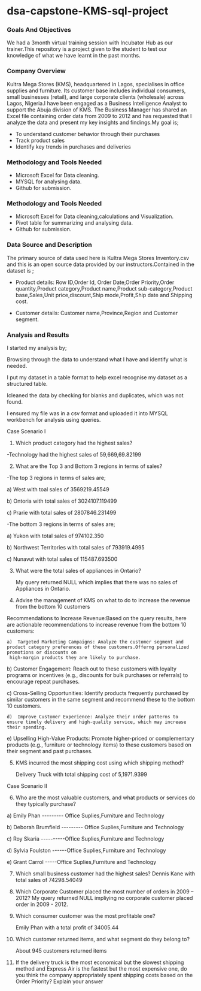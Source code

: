# dsa-capstone-KMS-sql-project
### Goals And Objectives
We had a 3month virtual training session with Incubator Hub as our trainer.This repository is a project given to the student to test our knowledge of what we have learnt in the past months.
### Company Overview
Kultra Mega Stores (KMS), headquartered in Lagos, specialises in office supplies and furniture. Its customer base includes individual consumers, small businesses (retail), and large corporate clients (wholesale) across Lagos, Nigeria.I have been engaged as a Business Intelligence Analyst to support the Abuja division of
KMS. The Business Manager has shared an Excel file containing order data from 2009 to 2012 and has requested that I analyze the data and present my key insights and
findings.My goal is;
- To understand customer behavior through their purchases
- Track product sales
- Identify key trends in purchases and deliveries

### Methodology and Tools Needed
- Microsoft Excel for Data cleaning.
- MYSQL for analysing data.
- Github for submission.

### Methodology and Tools Needed
- Microsoft Excel for Data cleaning,calculations and Visualization.
- Pivot table for summarizing and analysing data.
- Github for submission.

### Data Source and Description

The primary source of data used here is Kultra Mega Stores Inventory.csv and this is an open source data provided by our instructors.Contained in the dataset is ;

- Product details: Row ID,Order Id, Order Date,Order Priority,Order quantity,Product category,Product name,Product sub-category,Product base,Sales,Unit price,discount,Ship mode,Profit,Ship date and Shipping cost.

- Customer details: Customer name,Province,Region and Customer segment.

### Analysis and Results
I started my analysis by;

Browsing through the data to understand what I have and identify what is needed.

I put my dataset in a table format to help excel recognise my dataset as a structured table.

Icleaned the data by checking for blanks and duplicates, which was not found.

I ensured my file was in a csv format and uploaded it into MYSQL workbench for analysis using queries.

Case Scenario I

1. Which product category had the highest sales?

-Technology had the highest sales of 59,669,69.82199

2. What are the Top 3 and Bottom 3 regions in terms of sales?

 -The top 3 regions in terms of sales are;
 
 a) West with toal sales of 3569219.45549

 b) Ontoria with total sales of 3024107.119499

 c) Prarie with total sales of 2807846.231499

 -The bottom 3 regions in terms of sales are;
 
 a) Yukon with total sales of 974102.350
 
 b) Northwest Territories with total sales of 793919.4995
 
 c) Nunavut with total sales of 115487.693500
 
3. What were the total sales of appliances in Ontario?

   My query returned NULL which implies that there was no sales of Appliances in Ontario.
   
4. Advise the management of KMS on what to do to increase the revenue from the bottom 10 customers

  Recommendations to Increase Revenue:Based on the query results, here are actionable recommendations to increase revenue from the bottom 10 customers:

	a)	Targeted Marketing Campaigns: Analyze the customer segment and product category preferences of these customers.Offerng personalized promotions or discounts on 
     high-margin products they are likely to purchase.
	
 b)	Customer Engagement: Reach out to these customers with loyalty programs or incentives (e.g., discounts for bulk purchases or referrals) to encourage repeat 
    purchases.

 c)	Cross-Selling Opportunities: Identify products frequently purchased by similar customers in the same segment and recommend these to the bottom 10 customers.
	
	d)	Improve Customer Experience: Analyze their order patterns to ensure timely delivery and high-quality service, which may increase their spending.
	
 e)	Upselling High-Value Products: Promote higher-priced or complementary products (e.g., furniture or technology items) to these customers based on their segment 
  and past purchases.

5. KMS incurred the most shipping cost using which shipping method?

   Delivery Truck with total shipping cost of 5,1971.9399

Case Scenario II

6. Who are the most valuable customers, and what products or services do they typically purchase?

 a) Emily Phan --------- Office Suplies,Furniture and Technology

 b) Deborah Brumfield  --------- Office Suplies,Furniture and Technology

 c) Roy Skaria  ----------Office Suplies,Furniture and Technology
 
 d) Sylvia Foulston ------Office Suplies,Furniture and Technology
 
 e) Grant Carrol -----Office Suplies,Furniture and Technology

7. Which small business customer had the highest sales?
    Dennis Kane with total sales of 74298.54049

8. Which Corporate Customer placed the most number of orders in 2009 – 2012?
    My query returned NULL impliying no corporate customer placed order in 2009 - 2012.
   
9. Which consumer customer was the most profitable one?

    Emily Phan with a total profit of 34005.44

10. Which customer returned items, and what segment do they belong to?

    About 945 customers returned items

11. If the delivery truck is the most economical but the slowest shipping method and Express Air is the fastest but the most expensive one, do you think the company appropriately spent shipping costs based on the Order Priority? Explain your answer
